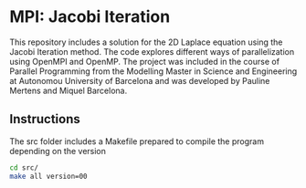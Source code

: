 # MPI: Jacobi Iteration

This repository includes a solution for the 2D Laplace equation using the Jacobi Iteration method. The code explores different ways of parallelization using OpenMPI and OpenMP. 
The project was included in the course of Parallel Programming from the Modelling Master in Science and Engineering at Autonomou University of Barcelona and was developed by Pauline Mertens and Miquel Barcelona.


## Instructions
The src folder includes a Makefile prepared to compile the program depending on
the version
```bash
cd src/
make all version=00
